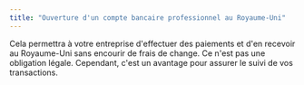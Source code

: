 ```yaml
---
title: "Ouverture d'un compte bancaire professionnel au Royaume-Uni"
---
```

Cela permettra à votre entreprise d'effectuer des paiements et d'en recevoir au Royaume-Uni sans encourir de frais de change. Ce n'est pas une obligation légale. Cependant, c'est un avantage pour assurer le suivi de vos transactions.
